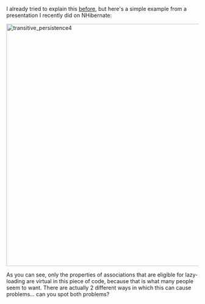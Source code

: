 I already tried to explain this <a href="/blog/2009/03/must-everything-be-virtual-with-nhibernate/">before</a>, but here's a simple example from a presentation I recently did on NHibernate:  

<img src="/blog/wp-content/uploads/2009/09/transitive_persistence41.png" alt="transitive_persistence4" title="transitive_persistence4" width="798" height="635" class="aligncenter size-full wp-image-1647" />

As you can see, only the properties of associations that are eligible for lazy-loading are virtual in this piece of code, because that is what many people seem to want.   There are actually 2 different ways in which this can cause problems...  can you spot both problems?